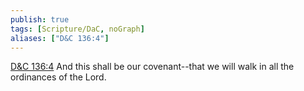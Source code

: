 ```yaml
---
publish: true
tags: [Scripture/DaC, noGraph]
aliases: ["D&C 136:4"]
---
```

[D&C 136:4](https://churchofjesuschrist.org/study/scriptures/dc-testament/dc/136?lang=eng&id=p4#p4) And this shall be our covenant--that we will walk in all the ordinances of the Lord.
